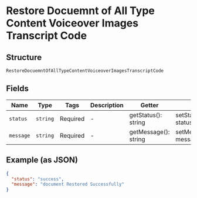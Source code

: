 
# Restore Docuemnt of All Type Content Voiceover Images Transcript Code

## Structure

`RestoreDocuemntOfAllTypeContentVoiceoverImagesTranscriptCode`

## Fields

| Name | Type | Tags | Description | Getter | Setter |
|  --- | --- | --- | --- | --- | --- |
| `status` | `string` | Required | - | getStatus(): string | setStatus(string status): void |
| `message` | `string` | Required | - | getMessage(): string | setMessage(string message): void |

## Example (as JSON)

```json
{
  "status": "success",
  "message": "document Restored Successfully"
}
```

